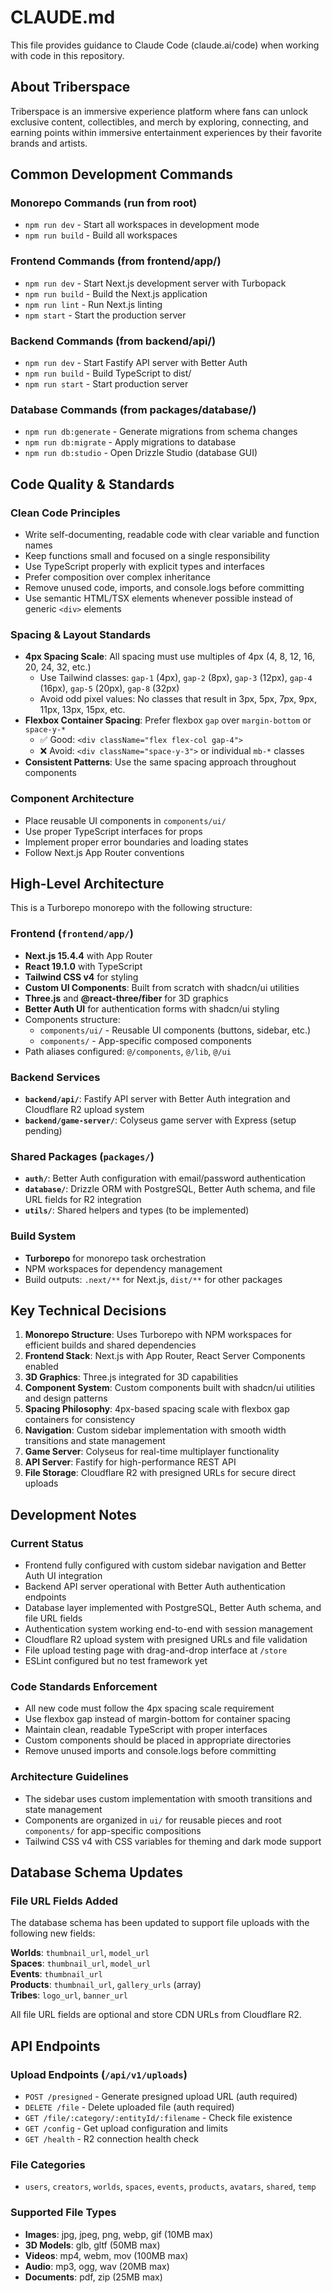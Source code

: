 # CLAUDE.md

This file provides guidance to Claude Code (claude.ai/code) when working with code in this repository.

## About Triberspace

Triberspace is an immersive experience platform where fans can unlock exclusive content, collectibles, and merch by exploring, connecting, and earning points within immersive entertainment experiences by their favorite brands and artists.

## Common Development Commands

### Monorepo Commands (run from root)
- `npm run dev` - Start all workspaces in development mode
- `npm run build` - Build all workspaces

### Frontend Commands (from frontend/app/)
- `npm run dev` - Start Next.js development server with Turbopack
- `npm run build` - Build the Next.js application
- `npm run lint` - Run Next.js linting
- `npm start` - Start the production server

### Backend Commands (from backend/api/)
- `npm run dev` - Start Fastify API server with Better Auth
- `npm run build` - Build TypeScript to dist/
- `npm run start` - Start production server

### Database Commands (from packages/database/)
- `npm run db:generate` - Generate migrations from schema changes
- `npm run db:migrate` - Apply migrations to database
- `npm run db:studio` - Open Drizzle Studio (database GUI)

## Code Quality & Standards

### Clean Code Principles
- Write self-documenting, readable code with clear variable and function names
- Keep functions small and focused on a single responsibility
- Use TypeScript properly with explicit types and interfaces
- Prefer composition over complex inheritance
- Remove unused code, imports, and console.logs before committing
- Use semantic HTML/TSX elements whenever possible instead of generic `<div>` elements

### Spacing & Layout Standards
- **4px Spacing Scale**: All spacing must use multiples of 4px (4, 8, 12, 16, 20, 24, 32, etc.)
  - Use Tailwind classes: `gap-1` (4px), `gap-2` (8px), `gap-3` (12px), `gap-4` (16px), `gap-5` (20px), `gap-8` (32px)
  - Avoid odd pixel values: No classes that result in 3px, 5px, 7px, 9px, 11px, 13px, 15px, etc.
- **Flexbox Container Spacing**: Prefer flexbox `gap` over `margin-bottom` or `space-y-*`
  - ✅ Good: `<div className="flex flex-col gap-4">`
  - ❌ Avoid: `<div className="space-y-3">` or individual `mb-*` classes
- **Consistent Patterns**: Use the same spacing approach throughout components

### Component Architecture
- Place reusable UI components in `components/ui/`
- Use proper TypeScript interfaces for props
- Implement proper error boundaries and loading states
- Follow Next.js App Router conventions

## High-Level Architecture

This is a Turborepo monorepo with the following structure:

### Frontend (`frontend/app/`)
- **Next.js 15.4.4** with App Router
- **React 19.1.0** with TypeScript
- **Tailwind CSS v4** for styling
- **Custom UI Components**: Built from scratch with shadcn/ui utilities
- **Three.js** and **@react-three/fiber** for 3D graphics
- **Better Auth UI** for authentication forms with shadcn/ui styling
- Components structure:
  - `components/ui/` - Reusable UI components (buttons, sidebar, etc.)
  - `components/` - App-specific composed components
- Path aliases configured: `@/components`, `@/lib`, `@/ui`

### Backend Services
- **`backend/api/`**: Fastify API server with Better Auth integration and Cloudflare R2 upload system
- **`backend/game-server/`**: Colyseus game server with Express (setup pending)

### Shared Packages (`packages/`)
- **`auth/`**: Better Auth configuration with email/password authentication
- **`database/`**: Drizzle ORM with PostgreSQL, Better Auth schema, and file URL fields for R2 integration
- **`utils/`**: Shared helpers and types (to be implemented)

### Build System
- **Turborepo** for monorepo task orchestration
- NPM workspaces for dependency management
- Build outputs: `.next/**` for Next.js, `dist/**` for other packages

## Key Technical Decisions

1. **Monorepo Structure**: Uses Turborepo with NPM workspaces for efficient builds and shared dependencies
2. **Frontend Stack**: Next.js with App Router, React Server Components enabled
3. **3D Graphics**: Three.js integrated for 3D capabilities
4. **Component System**: Custom components built with shadcn/ui utilities and design patterns
5. **Spacing Philosophy**: 4px-based spacing scale with flexbox gap containers for consistency
6. **Navigation**: Custom sidebar implementation with smooth width transitions and state management
7. **Game Server**: Colyseus for real-time multiplayer functionality
8. **API Server**: Fastify for high-performance REST API
9. **File Storage**: Cloudflare R2 with presigned URLs for secure direct uploads

## Development Notes

### Current Status
- Frontend fully configured with custom sidebar navigation and Better Auth UI integration
- Backend API server operational with Better Auth authentication endpoints
- Database layer implemented with PostgreSQL, Better Auth schema, and file URL fields
- Authentication system working end-to-end with session management
- Cloudflare R2 upload system with presigned URLs and file validation
- File upload testing page with drag-and-drop interface at `/store`
- ESLint configured but no test framework yet

### Code Standards Enforcement
- All new code must follow the 4px spacing scale requirement
- Use flexbox gap instead of margin-bottom for container spacing
- Maintain clean, readable TypeScript with proper interfaces
- Custom components should be placed in appropriate directories
- Remove unused imports and console.logs before committing

### Architecture Guidelines
- The sidebar uses custom implementation with smooth transitions and state management
- Components are organized in `ui/` for reusable pieces and root `components/` for app-specific compositions
- Tailwind CSS v4 with CSS variables for theming and dark mode support

## Database Schema Updates

### File URL Fields Added
The database schema has been updated to support file uploads with the following new fields:

**Worlds**: `thumbnail_url`, `model_url`  
**Spaces**: `thumbnail_url`, `model_url`  
**Events**: `thumbnail_url`  
**Products**: `thumbnail_url`, `gallery_urls` (array)  
**Tribes**: `logo_url`, `banner_url`

All file URL fields are optional and store CDN URLs from Cloudflare R2.

## API Endpoints

### Upload Endpoints (`/api/v1/uploads`)
- `POST /presigned` - Generate presigned upload URL (auth required)
- `DELETE /file` - Delete uploaded file (auth required)  
- `GET /file/:category/:entityId/:filename` - Check file existence
- `GET /config` - Get upload configuration and limits
- `GET /health` - R2 connection health check

### File Categories
- `users`, `creators`, `worlds`, `spaces`, `events`, `products`, `avatars`, `shared`, `temp`

### Supported File Types
- **Images**: jpg, jpeg, png, webp, gif (10MB max)
- **3D Models**: glb, gltf (50MB max)
- **Videos**: mp4, webm, mov (100MB max)  
- **Audio**: mp3, ogg, wav (20MB max)
- **Documents**: pdf, zip (25MB max)